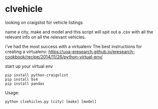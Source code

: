 # clvehicle
looking on craigslist for vehicle listings

name a city, make and model and this script will spit out a .csv with all the relevant info on all the relevant vehicles.

i've had the most success with a virtualenv
The best instructions for creating a virtualenv: https://uoa-eresearch.github.io/eresearch-cookbook/recipe/2014/11/26/python-virtual-env/


start up your virtual env
```
pip install python-craigslist
pip install bs4
pip install pandas
```

Usage:
```
python clvehicles.py [city] [make] [model]
```
